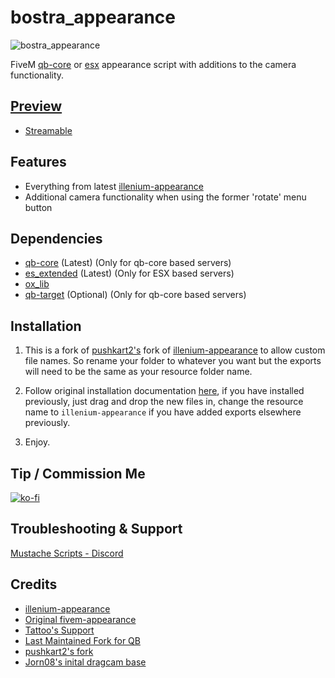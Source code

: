 # bostra_appearance
![bostra_appearance](https://github.com/B0STRA/bostra_appearance/assets/119994243/31b7f68e-f610-4eb2-b734-77890ed5f413)

FiveM [qb-core](https://github.com/qbcore-framework/qb-core) or [esx](https://github.com/esx-framework/esx_core) appearance script with additions to the camera functionality. 

## [Preview](https://streamable.com/xn1go3)
- [Streamable](https://streamable.com/xn1go3)

## Features

- Everything from latest [illenium-appearance](https://github.com/iLLeniumStudios/illenium-appearance/)
- Additional camera functionality when using the former 'rotate' menu button

## Dependencies

- [qb-core](https://github.com/qbcore-framework/qb-core) (Latest) (Only for qb-core based servers)
- [es_extended](https://github.com/esx-framework/esx-legacy) (Latest) (Only for ESX based servers)
- [ox_lib](https://github.com/overextended/ox_lib)
- [qb-target](https://github.com/BerkieBb/qb-target) (Optional) (Only for qb-core based servers)

## Installation
1. This is a fork of [pushkart2's](https://github.com/pushkart2/appearance) fork of [illenium-appearance](https://github.com/iLLeniumStudios/illenium-appearance/) to allow custom file names. So rename your folder to whatever you want but the exports will need to be the same as your resource folder name.

2. Follow original installation documentation [here](https://docs.illenium.dev), if you have installed previously, just drag and drop the new files in, change the resource name to `illenium-appearance` if you have added exports elsewhere previously. 

3. Enjoy.

## Tip / Commission Me
[![ko-fi](https://ko-fi.com/img/githubbutton_sm.svg)](https://ko-fi.com/A0A46AZW4)


## Troubleshooting & Support
[Mustache Scripts - Discord](https://discord.gg/RVx8nVwcEG)

## Credits
- [illenium-appearance](https://github.com/iLLeniumStudios/illenium-appearance)
- [Original fivem-appearance](https://github.com/pedr0fontoura/fivem-appearance)
- [Tattoo's Support](https://github.com/franfdezmorales/fivem-appearance)
- [Last Maintained Fork for QB](https://github.com/mirrox1337/aj-fivem-appearance)
- [pushkart2's fork](https://github.com/pushkart2/appearance)
- [Jorn08's inital dragcam base ](https://github.com/Jorn08/dragcam)
